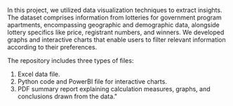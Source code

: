 In this project, we utilized data visualization techniques to extract insights. The dataset comprises information from lotteries for government program apartments, encompassing geographic and demographic data, alongside lottery specifics like price, registrant numbers, and winners. 
We developed graphs and interactive charts that enable users to filter relevant information according to their preferences.

The repository includes three types of files:
1. Excel data file.
2. Python code and PowerBI file for interactive charts.
3. PDF summary report explaining calculation measures, graphs, and conclusions drawn from the data."
